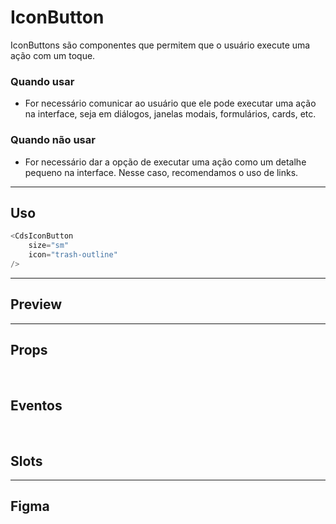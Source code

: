# IconButton

IconButtons são componentes que permitem que o usuário execute uma ação com um toque.

### Quando usar

- For necessário comunicar ao usuário que ele pode executar uma ação na interface, seja em diálogos, janelas modais, formulários, cards, etc.

### Quando não usar

- For necessário dar a opção de executar uma ação como um detalhe pequeno na interface. Nesse caso, recomendamos o uso de links.

---

## Uso

```js
<CdsIconButton
	size="sm"
	icon="trash-outline"
/>
```

---

## Preview

<PreviewContainer
	:component="CdsIconButton"
	:events="cdsIconButtonEvents"
/>

---

## Props

<APITable
	name="IconButton"
	section="props"
/>
<br />

## Eventos

<APITable
	name="IconButton"
	section="events"
/>
<br />

## Slots

<APITable
	name="IconButton"
	section="slots"
/>

---

## Figma

<FigmaFrame
	src="https://embed.figma.com/design/J5fTswomlHu7RXk1gwbUq6/Cuida?node-id=2040-370&embed-host=share"
/>

<script setup>
import { ref } from 'vue';
import CdsIconButton from '@/components/IconButton.vue';

const cdsIconButtonEvents = [
	'cds-click'
];
</script>
